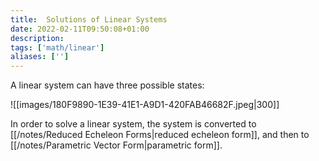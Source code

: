 ```yaml
---
title:  Solutions of Linear Systems
date: 2022-02-11T09:50:08+01:00
description: 
tags: ['math/linear']
aliases: ['']
---
```

A linear system can have three possible states:

![[images/180F9890-1E39-41E1-A9D1-420FAB46682F.jpeg|300]]

In order to solve a linear system, the system is converted to [[/notes/Reduced Echeleon Forms|reduced echeleon form]], and then to [[/notes/Parametric Vector Form|parametric form]].